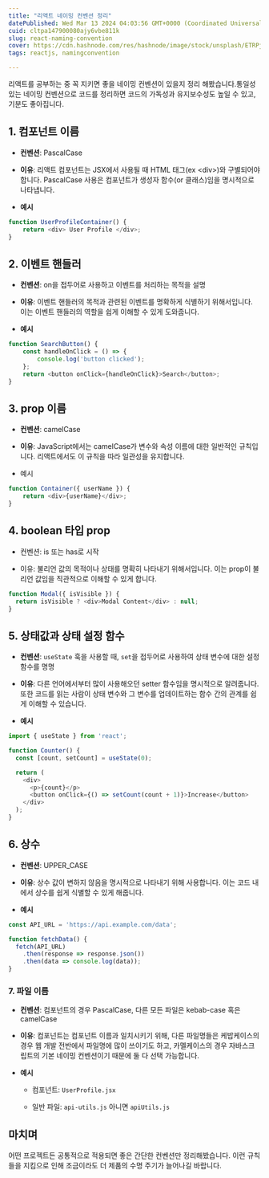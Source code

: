 ```yaml
---
title: "리액트 네이밍 컨벤션 정리"
datePublished: Wed Mar 13 2024 04:03:56 GMT+0000 (Coordinated Universal Time)
cuid: cltpa147900080ajy6vbe811k
slug: react-naming-convention
cover: https://cdn.hashnode.com/res/hashnode/image/stock/unsplash/ETRPjvb0KM0/upload/93ce5b6bc9af8516fddb36a4e957bbd6.jpeg
tags: reactjs, namingconvention

---
```


리액트를 공부하는 중 꼭 지키면 좋을 네이밍 컨벤션이 있을지 정리 해봤습니다.통일성 있는 네이밍 컨벤션으로 코드를 정리하면 코드의 가독성과 유지보수성도 높일 수 있고, 기분도 좋아집니다.

## 1\. 컴포넌트 이름

* **컨벤션**: PascalCase
    
* **이유**: 리액트 컴포넌트는 JSX에서 사용될 때 HTML 태그(ex &lt;div&gt;)와 구별되어야 합니다. PascalCase 사용은 컴포넌트가 생성자 함수(or 클래스)임을 명시적으로 나타냅니다.
    
* **예시**
    

```javascript
function UserProfileContainer() {
    return <div> User Profile </div>;
}
```

## 2\. 이벤트 핸들러

* **컨벤션**: on을 접두어로 사용하고 이벤트를 처리하는 목적을 설명
    
* **이유**: 이벤트 핸들러의 목적과 관련된 이벤트를 명확하게 식별하기 위해서입니다. 이는 이벤트 핸들러의 역할을 쉽게 이해할 수 있게 도와줍니다.
    
* **예시**
    

```javascript
function SearchButton() {
    const handleOnClick = () => {
        console.log('button clicked');
    };
    return <button onClick={handleOnClick}>Search</button>;
}
```

## 3\. prop 이름

* **컨벤션**: camelCase
    
* **이유**: JavaScript에서는 camelCase가 변수와 속성 이름에 대한 일반적인 규칙입니다. 리액트에서도 이 규칙을 따라 일관성을 유지합니다.
    
* 예시
    

```javascript
function Container({ userName }) {
    return <div>{userName}</div>;
}
```

## 4\. boolean 타입 prop

* 컨벤션: is 또는 has로 시작
    
* 이유: 불리언 값의 목적이나 상태를 명확히 나타내기 위해서입니다. 이는 prop이 불리언 값임을 직관적으로 이해할 수 있게 합니다.
    

```javascript
function Modal({ isVisible }) {
  return isVisible ? <div>Modal Content</div> : null;
}
```

## 5\. 상태값과 상태 설정 함수

* **컨벤션**: `useState` 훅을 사용할 때, `set`을 접두어로 사용하여 상태 변수에 대한 설정 함수를 명명
    
* **이유**: 다른 언어에서부터 많이 사용해오던 setter 함수임을 명시적으로 알려줍니다. 또한 코드를 읽는 사람이 상태 변수와 그 변수를 업데이트하는 함수 간의 관계를 쉽게 이해할 수 있습니다.
    
* **예시**
    

```javascript
import { useState } from 'react';

function Counter() {
  const [count, setCount] = useState(0);

  return (
    <div>
      <p>{count}</p>
      <button onClick={() => setCount(count + 1)}>Increase</button>
    </div>
  );
}
```

## 6\. 상수

* **컨벤션**: UPPER\_CASE
    
* **이유**: 상수 값이 변하지 않음을 명시적으로 나타내기 위해 사용합니다. 이는 코드 내에서 상수를 쉽게 식별할 수 있게 해줍니다.
    
* **예시**
    

```javascript
const API_URL = 'https://api.example.com/data';

function fetchData() {
  fetch(API_URL)
    .then(response => response.json())
    .then(data => console.log(data));
}
```

### 7\. 파일 이름

* **컨벤션**: 컴포넌트의 경우 PascalCase, 다른 모든 파일은 kebab-case 혹은 camelCase
    
* **이유**: 컴포넌트는 컴포넌트 이름과 일치시키기 위해, 다른 파일명들은 케밥케이스의 경우 웹 개발 전반에서 파일명에 많이 쓰이기도 하고, 카멜케이스의 경우 자바스크립트의 기본 네이밍 컨벤션이기 때문에 둘 다 선택 가능합니다.
    
* **예시**
    
    * 컴포넌트: `UserProfile.jsx`
        
    * 일반 파일: `api-utils.js` 아니면 `apiUtils.js`
        

## 마치며

어떤 프로젝트든 공통적으로 적용되면 좋은 간단한 컨벤션만 정리해봤습니다. 이런 규칙들을 지킴으로 인해 조금이라도 더 제품의 수명 주기가 늘어나길 바랍니다.